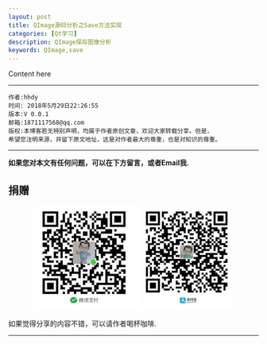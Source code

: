 ```yaml
---
layout: post
title: QImage源码分析之Save方法实现
categories: [Qt学习]
description: QImage保存图像分析
keywords: QImage,save
---
```



Content here


******

    作者:hhdy
    时间: 2018年5月29日22:26:55
    版本:V 0.0.1
    邮箱:1871117568@qq.com
	版权:本博客若无特别声明，均属于作者原创文章，欢迎大家转载分享。但是，
	希望您注明来源，并留下原文地址，这是对作者最大的尊重，也是对知识的尊重。

<!-- more -->


---

**如果您对本文有任何问题，可以在下方留言，或者Email我.**

## 捐赠

<center>
<img src="/res/img/myCode.png" width="80%" height="80%" />
</center>

如果觉得分享的内容不错，可以请作者喝杯咖啡.

---
